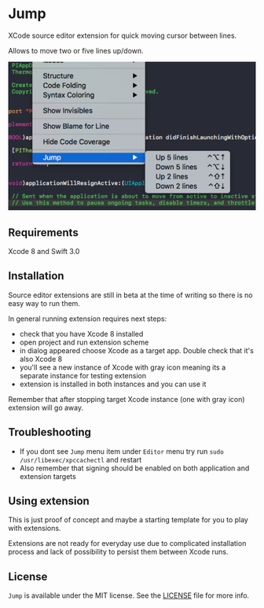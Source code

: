 # Jump
XCode source editor extension for quick moving cursor between lines.

Allows to move two or five lines up/down.

<p align="center"><img src ="jump.png" width="800px"/></p>


## Requirements
Xcode 8 and Swift 3.0


## Installation
Source editor extensions are still in beta at the time of writing so there is no easy way to run them.

In general running extension requires next steps:
- check that you have Xcode 8 installed
- open project and run extension scheme
- in dialog appeared choose Xcode as a target app. Double check that it's also Xcode 8
- you'll see a new instance of Xcode with gray icon meaning its a separate instance for testing extension
- extension is installed in both instances and you can use it

Remember that after stopping target Xcode instance (one with gray icon) extension will go away.


## Troubleshooting
- If you dont see `Jump` menu item under `Editor` menu try run `sudo /usr/libexec/xpccachectl` and restart
- Also remember that signing should be enabled on both application and extension targets


## Using extension
This is just proof of concept and maybe a starting template for you to play with extensions.

Extensions are not ready for everyday use due to complicated installation process and lack of possibility to persist them between Xcode runs.


## License
`Jump` is available under the MIT license. See the [LICENSE](LICENSE) file for more info.

